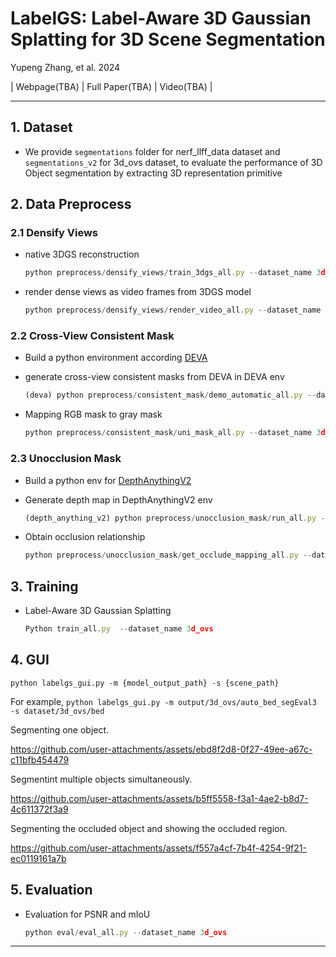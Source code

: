 # LabelGS: Label-Aware 3D Gaussian Splatting for 3D Scene Segmentation

Yupeng Zhang, et al. 2024

\| Webpage(TBA) \| Full Paper(TBA) \| Video(TBA) \|

----

## 1. Dataset

- We provide `segmentations` folder for nerf_llff_data dataset and `segmentations_v2` for 3d_ovs dataset, to evaluate the performance of 3D Object segmentation by extracting 3D representation primitive

## 2. Data Preprocess

### 2.1 Densify Views

- native 3DGS reconstruction
  
  ```jsx
  python preprocess/densify_views/train_3dgs_all.py --dataset_name 3d_ovs
  ```

- render dense views as video frames from 3DGS model
  
  ```jsx
  python preprocess/densify_views/render_video_all.py --dataset_name 3d_ovs
  ```

### 2.2 Cross-View Consistent Mask

- Build a python environment according [DEVA](https://github.com/hkchengrex/Tracking-Anything-with-DEVA)

- generate cross-view consistent masks from DEVA in DEVA env
  
  ```jsx
  (deva) python preprocess/consistent_mask/demo_automatic_all.py --dataset_name 3d_ovs
  ```

- Mapping RGB mask to gray mask
  
  ```jsx
  python preprocess/consistent_mask/uni_mask_all.py --dataset_name 3d_ovs 
  ```

### 2.3 Unocclusion Mask

- Build a python env for [DepthAnythingV2](https://github.com/DepthAnything/Depth-Anything-V2)

- Generate depth map in DepthAnythingV2 env
  
  ```jsx
  (depth_anything_v2) python preprocess/unocclusion_mask/run_all.py --dataset_name 3d_ovs
  ```

- Obtain occlusion relationship
  
  ```jsx
  python preprocess/unocclusion_mask/get_occlude_mapping_all.py --dataset_name 3d_ovs
  ```

## 3. Training

- Label-Aware 3D Gaussian Splatting
  
  ```jsx
  Python train_all.py  --dataset_name 3d_ovs
  ```

## 4. GUI
  ```
  python labelgs_gui.py -m {model_output_path} -s {scene_path}
  ```
  For example, `python labelgs_gui.py -m output/3d_ovs/auto_bed_segEval3 -s dataset/3d_ovs/bed`


Segmenting one object.

https://github.com/user-attachments/assets/ebd8f2d8-0f27-49ee-a67c-c11bfb454479

Segmentint multiple objects simultaneously.

https://github.com/user-attachments/assets/b5ff5558-f3a1-4ae2-b8d7-4c611372f3a9

Segmenting the occluded object and showing the occluded region.

https://github.com/user-attachments/assets/f557a4cf-7b4f-4254-9f21-ec0119161a7b



## 5. Evaluation

- Evaluation for PSNR and mIoU
  
  ```jsx
  python eval/eval_all.py --dataset_name 3d_ovs
  ```

---
